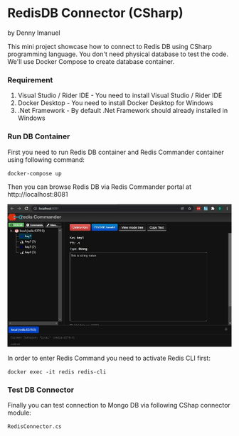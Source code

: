 # RedisDB Connector (CSharp)
by Denny Imanuel

This mini project showcase how to connect to Redis DB using CSharp programming language.
You don't need physical database to test the code. We'll use Docker Compose to create database container.

### Requirement

1. Visual Studio / Rider IDE - You need to install Visual Studio / Rider IDE
2. Docker Desktop - You need to install Docker Desktop for Windows
3. .Net Framework - By default .Net Framework should already installed in Windows

### Run DB Container

First you need to run Redis DB container and Redis Commander container using following command:

    docker-compose up

Then you can browse Redis DB via Redis Commander portal at http://localhost:8081

![](jpg/redis.jpg)

In order to enter Redis Command you need to activate Redis CLI first:

    docker exec -it redis redis-cli

### Test DB Connector

Finally you can test connection to Mongo DB via following CShap connector module:

    RedisConnector.cs
